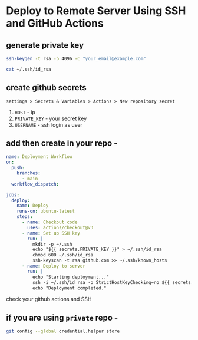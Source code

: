 # Deploy to Remote Server Using SSH and GitHub Actions

## generate private key

```zsh 
ssh-keygen -t rsa -b 4096 -C "your_email@example.com"
```

```zsh
cat ~/.ssh/id_rsa
```

## create github secrets

`settings > Secrets & Variables > Actions > New repository secret`

1. `HOST` - ip
2. `PRIVATE_KEY` - your secret key
3. `USERNAME` - ssh login as user


## add then create in your repo - 



```yml title=".github/workflows/deploy.yml"  linenums="1" hl_lines="5 18 24"
name: Deployment Workflow
on:
  push:
    branches:
      - main
  workflow_dispatch:

jobs:
  deploy:
    name: Deploy
    runs-on: ubuntu-latest
    steps:
      - name: Checkout code
        uses: actions/checkout@v3
      - name: Set up SSH key
        run: |
          mkdir -p ~/.ssh
          echo "${{ secrets.PRIVATE_KEY }}" > ~/.ssh/id_rsa
          chmod 600 ~/.ssh/id_rsa
          ssh-keyscan -t rsa github.com >> ~/.ssh/known_hosts
      - name: Deploy to server
        run: |
          echo "Starting deployment..."
          ssh -i ~/.ssh/id_rsa -o StrictHostKeyChecking=no ${{ secrets.USERNAME }}@${{ secrets.HOST }} "cd /home/github-cicd-to-ssh && git pull origin main && ls"
          echo "Deployment completed."
```

check your github actions and SSH

## if you are using `private` repo -

```zsh
git config --global credential.helper store
```